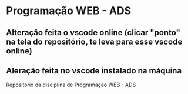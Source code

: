 # Programação WEB - ADS

## Alteração feita o vscode online (clicar "ponto" na tela do repositório, te leva para esse vscode online)

## Aleração feita no vscode instalado na máquina

Repositório da disciplina de Programação WEB - ADS 